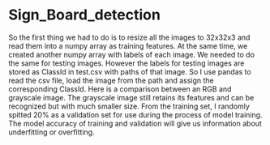 # Sign_Board_detection
So the first thing we had to do is to resize all the images to 32x32x3 and read them into a numpy array as training features. At the same time, we created another numpy array with labels of each image. We needed to do the same for testing images. However the labels for testing images are stored as ClassId in test.csv with paths of that image. So I use pandas to read the csv file, load the image from the path and assign the corresponding ClassId. Here is a comparison between an RGB and grayscale image. The grayscale image still retains its features and can be recognized but with much smaller size.  From the training set, I randomly spitted 20% as a validation set for use during the process of model training. The model accuracy of training and validation will give us information about underfitting or overfitting. 
